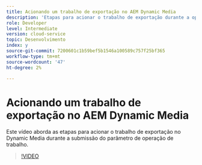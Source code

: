 ```yaml
---
title: Acionando um trabalho de exportação no AEM Dynamic Media
description: 'Etapas para acionar o trabalho de exportação durante a operação de envio de trabalho no Dynamic Media.  '
role: Developer
level: Intermediate
version: cloud-service
topic: Desenvolvimento
index: y
source-git-commit: 7200601c1b59bef5b1546a100589c757f25bf365
workflow-type: tm+mt
source-wordcount: '47'
ht-degree: 2%

---
```



# Acionando um trabalho de exportação no AEM Dynamic Media

Este vídeo aborda as etapas para acionar o trabalho de exportação no Dynamic Media durante a submissão do parâmetro de operação de trabalho.

>[!VIDEO](https://video.tv.adobe.com/v/335454?quality=9&learn=on)
